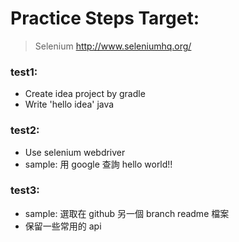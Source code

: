 # Practice Steps Target:

> Selenium
> http://www.seleniumhq.org/

### test1:
* Create idea project by gradle
* Write 'hello idea' java

### test2:
* Use selenium webdriver
* sample: 用 google 查詢 hello world!!

### test3:
* sample: 選取在 github 另一個 branch readme 檔案
* 保留一些常用的 api
